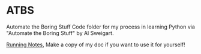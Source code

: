# ATBS
Automate the Boring Stuff
Code folder for my process in learning Python via "Automate the Boring Stuff" by Al Sweigart.

[Running Notes](https://docs.google.com/document/d/1EUT3705-84doFLjO2NOMFvSCD5oQnHqt2WjA_kSdJUU/edit?usp=sharing), Make a copy of my doc if you want to use it for yourself!
